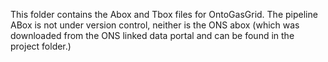 This folder contains the Abox and Tbox files for OntoGasGrid. 
The pipeline ABox is not under version control, neither is the ONS abox (which was downloaded from the ONS linked data portal and can be found in the project folder.)
